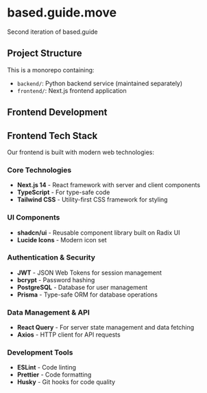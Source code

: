 # based.guide.move

Second iteration of based.guide

## Project Structure

This is a monorepo containing:
- `backend/`: Python backend service (maintained separately)
- `frontend/`: Next.js frontend application

## Frontend Development

## Frontend Tech Stack

Our frontend is built with modern web technologies:

### Core Technologies
- **Next.js 14** - React framework with server and client components
- **TypeScript** - For type-safe code
- **Tailwind CSS** - Utility-first CSS framework for styling

### UI Components
- **shadcn/ui** - Reusable component library built on Radix UI
- **Lucide Icons** - Modern icon set

### Authentication & Security
- **JWT** - JSON Web Tokens for session management
- **bcrypt** - Password hashing
- **PostgreSQL** - Database for user management
- **Prisma** - Type-safe ORM for database operations

### Data Management & API
- **React Query** - For server state management and data fetching
- **Axios** - HTTP client for API requests

### Development Tools
- **ESLint** - Code linting
- **Prettier** - Code formatting
- **Husky** - Git hooks for code quality
